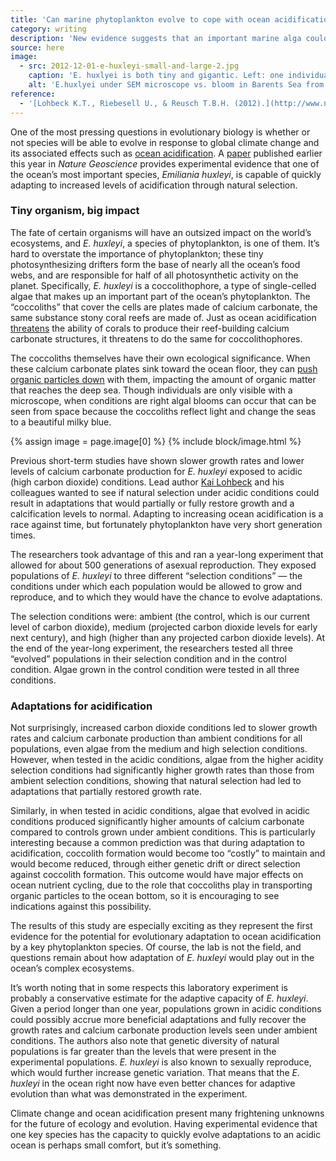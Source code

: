 ```yaml
---
title: 'Can marine phytoplankton evolve to cope with ocean acidification?'
category: writing
description: 'New evidence suggests that an important marine alga could quickly evolve adaptations to ocean acidification.'
source: here
image:
  - src: 2012-12-01-e-huxleyi-small-and-large-2.jpg
    caption: 'E. huxlyei is both tiny and gigantic. Left: one individual under an SEM microscope; photo by Alison R. Taylor. Right: a bloom in the Barents Sea from space; photo by NASA.'
    alt: 'E.huxlyei under SEM microscope vs. bloom in Barents Sea from space'
reference:
  - '[Lohbeck K.T., Riebesell U., & Reusch T.B.H. (2012).](http://www.nature.com/ngeo/journal/v5/n5/full/ngeo1441.html) Adaptive evolution of a key phytoplankton species to ocean acidification, *Nature Geoscience*, 5 (5) 346-351.'
---
```


One of the most pressing questions in evolutionary biology is whether or not species will be able to evolve in response to global climate change and its associated effects such as [ocean acidification](http://www.pmel.noaa.gov/co2/story/What+is+Ocean+Acidification%3F). A [paper](http://www.nature.com/ngeo/journal/v5/n5/abs/ngeo1441.html) published earlier this year in <cite>Nature Geoscience</cite>  provides experimental evidence that one of the ocean’s most important species, <i>Emiliania huxleyi</i>, is capable of quickly adapting to increased levels of acidification through natural selection.

### Tiny organism, big impact

The fate of certain organisms will have an outsized impact on the world’s ecosystems, and <i class="taxonomy">E. huxleyi</i>, a species of phytoplankton, is one of them. It’s hard to overstate the importance of phytoplankton; these tiny photosynthesizing drifters form the base of nearly all the ocean’s food webs, and are responsible for half of all photosynthetic activity on the planet. Specifically, <i class="taxonomy">E. huxleyi</i> is a coccolithophore, a type of single-celled algae that makes up an important part of the ocean’s phytoplankton. The “coccoliths” that cover the cells are plates made of calcium carbonate, the same substance stony coral reefs are made of. Just as ocean acidification [threatens](http://www.sciencemag.org/content/318/5857/1737.short) the ability of corals to produce their reef-building calcium carbonate structures, it threatens to do the same for coccolithophores.

The coccoliths themselves have their own ecological significance. When these calcium carbonate plates sink toward the ocean floor, they can [push organic particles down](http://www.int-res.com/abstracts/meps/v126/p247-265/) with them, impacting the amount of organic matter that reaches the deep sea. Though individuals are only visible with a microscope, when conditions are right algal blooms can occur that can be seen from space because the coccoliths reflect light and change the seas to a beautiful milky blue.

{% assign image = page.image[0] %}
{% include block/image.html %}

Previous short-term studies have shown slower growth rates and lower levels of calcium carbonate production for <i class="taxonomy">E. huxleyi</i> exposed to acidic (high carbon dioxide) conditions. Lead author [Kai Lohbeck](http://www.geomar.de/en/mitarbeiter/fb3/ev/klohbeck/) and his colleagues wanted to see if natural selection under acidic conditions could result in adaptations that would partially or fully restore growth and a calcification levels to normal.  Adapting to increasing ocean acidification is a race against time, but fortunately phytoplankton have very short generation times.

The researchers took advantage of this and ran a year-long experiment that allowed for about 500 generations of asexual reproduction. They exposed populations of <i class="taxonomy">E. huxleyi</i> to three different “selection conditions” — the conditions under which each population would be allowed to grow and reproduce, and to which they would have the chance to evolve adaptations.

The selection conditions were: ambient (the control, which is our current level of carbon dioxide), medium (projected carbon dioxide levels for early next century), and high (higher than any projected carbon dioxide levels). At the end of the year-long experiment, the researchers tested all three “evolved” populations in their selection condition and in the control condition. Algae grown in the control condition were tested in all three conditions.

### Adaptations for acidification

Not surprisingly, increased carbon dioxide conditions led to slower growth rates and calcium carbonate production than ambient conditions for all populations, even algae from the medium and high selection conditions. However, when tested in the acidic conditions, algae from the higher acidity selection conditions had significantly higher growth rates than those from ambient selection conditions, showing that natural selection had led to adaptations that partially restored growth rate.

Similarly, in when tested in acidic conditions, algae that evolved in acidic conditions produced significantly higher amounts of calcium carbonate compared to controls grown under ambient conditions. This is particularly interesting because a common prediction was that during adaptation to acidification, coccolith formation would become too “costly” to maintain and would become reduced, through either genetic drift or direct selection against coccolith formation. This outcome would have major effects on ocean nutrient cycling, due to the role that coccoliths play in transporting organic particles to the ocean bottom, so it is encouraging to see indications against this possibility.

The results of this study are especially exciting as they represent the first evidence for the potential for evolutionary adaptation to ocean acidification by a key phytoplankton species. Of course, the lab is not the field, and questions remain about how adaptation of <i class="taxonomy">E. huxleyi</i> would play out in the ocean’s complex ecosystems.

It’s worth noting that in some respects this laboratory experiment is probably a conservative estimate for the adaptive capacity of <i class="taxonomy">E. huxleyi</i>. Given a period longer than one year, populations grown in acidic conditions could possibly accrue more beneficial adaptations and fully recover the growth rates and calcium carbonate production levels seen under ambient conditions. The authors also note that genetic diversity of natural populations is far greater than the levels that were present in the experimental populations. <i class="taxonomy">E. huxleyi</i> is also known to sexually reproduce, which would further increase genetic variation. That means that the <i class="taxonomy">E. huxleyi</i> in the ocean right now have even better chances for adaptive evolution than what was demonstrated in the experiment.

Climate change and ocean acidification present many frightening unknowns for the future of ecology and evolution. Having experimental evidence that one key species has the capacity to quickly evolve adaptations to an acidic ocean is perhaps small comfort, but it’s something.
